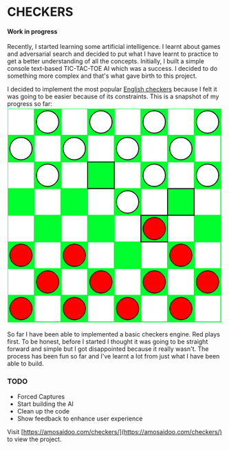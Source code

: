 # CHECKERS
#### Work in progress
Recently, I started learning some artificial intelligence. I learnt about games and adversarial search and decided to put what I have learnt to practice to get a better understanding of all the concepts. Initially, I built a simple console text-based TIC-TAC-TOE AI which was a success. I decided to do something more complex and that's what gave birth to this project. </br>

I decided to implement the most popular [English checkers](https://en.wikipedia.org/wiki/English_draughts) because I felt it was going to be easier because of its constraints. This is a snapshot of my progress so far:<br/>
![Checkers snapshot](checkers-screen.png)

So far I have been able to implemented a basic checkers engine. Red plays first. To be honest, before I started I thought it was going to be straight forward and simple but I got disappointed because it really wasn't. The process has been fun so far and I've learnt a lot from just what I have been able to build.<br/>

### TODO
- Forced Captures
- Start building the AI
- Clean up the code
- Show feedback to enhance user experience

Visit [https://amosaidoo.com/checkers/](https://amosaidoo.com/checkers/) to view the project.

